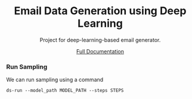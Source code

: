 <h1 align="center">Email Data Generation using Deep Learning</h1>

<div align="center">

Project for deep-learning-based email generator.

[Full Documentation](https://plamephiaj.github.io/data-sythesis-research/design/readme.html)

</div>

### Run Sampling

We can run sampling using a command

```
ds-run --model_path MODEL_PATH --steps STEPS
```
